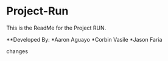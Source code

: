 # Project-Run

This is the ReadMe for the Project RUN.

**Developed By:
*Aaron Aguayo
*Corbin Vasile
*Jason Faria


changes